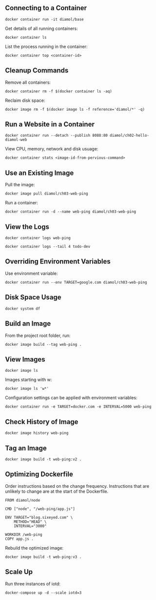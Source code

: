 ## Connecting to a Container

```
docker container run -it diamol/base
```

Get details of all running containers:

```
docker container ls
```

List the process running in the container:

```
docker container top <container-id>
```

## Cleanup Commands

Remove all containers:

```
docker container rm -f $(docker container ls -aq)
```

Reclaim disk space:

```
docker image rm -f $(docker image ls -f reference='diamol/*' -q)
```

## Run a Website in a Container

```
docker container run --detach --publish 8088:80 diamol/ch02-hello-diamol-web
```

View CPU, memory, network and disk usuage:

```
docker container stats <image-id-from-pervious-command>
```

## Use an Existing Image

Pull the image:

```
docker image pull diamol/ch03-web-ping
```

Run a container:

```
docker container run -d --name web-ping diamol/ch03-web-ping
```

## View the Logs

```
docker container logs web-ping
```

```
docker container logs --tail 4 todo-dev
```

## Overriding Environment Variables

Use environment variable:

```
docker container run --env TARGET=google.com diamol/ch03-web-ping
```

## Disk Space Usage

```
docker system df
```

## Build an Image

From the project root folder, run:

```
docker image build --tag web-ping .
```

## View Images

```
docker image ls
```

Images starting with w:

```
docker image ls 'w*'
```

Configuration settings can be applied with environment variables:

```
docker container run -e TARGET=docker.com -e INTERVAL=5000 web-ping
```

## Check History of Image

```
docker image history web-ping
```

## Tag an Image

```
docker image build -t web-ping:v2 .
```

## Optimizing Dockerfile

Order instructions based on the change frequency. Instructions that are unlikely to change are at the start of the Dockerfile.

```
FROM diamol/node

CMD ["node", "/web-ping/app.js"]

ENV TARGET="blog.sixeyed.com" \
    METHOD="HEAD" \
    INTERVAL="3000" 

WORKDIR /web-ping
COPY app.js .
```

Rebuild the optimized image:

```
docker image build -t web-ping:v3 .
```

## Scale Up

Run three instances of iotd:

```
docker-compose up -d --scale iotd=3
```
